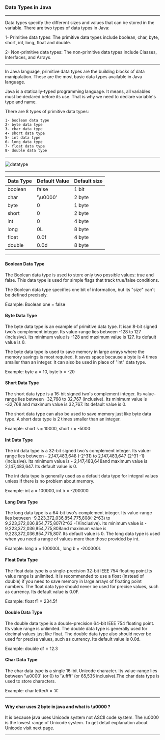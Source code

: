 ### Data Types in Java

--------

Data types specify the different sizes and values that can be stored in the variable. There are two types of data types in Java:

   1- Primitive data types: The primitive data types include boolean, char, byte, short, int, long, float and double.
   
   2- Non-primitive data types: The non-primitive data types include Classes, Interfaces, and Arrays.


-------

In Java language, primitive data types are the building blocks of data manipulation. These are the most basic data types available in Java language.

Java is a statically-typed programming language. It means, all variables must be declared before its use. That is why we need to declare variable's type and name.

There are 8 types of primitive data types:

    1- boolean data type
    2- byte data type
    3- char data type
    4- short data type
    5- int data type
    6- long data type
    7- float data type
    8- double data type

--------

![datatype](https://static.javatpoint.com/images/java-data-types.png)

----------

| Data Type | Default Value | Default size |
| ----------| ------------- | ------------- |
|boolean 	| false 	|1 bit
|char 	| '\u0000' 	|2 byte
|byte 	| 0 	|1 byte
|short 	| 0 	|2 byte
|int 	| 0 	|4 byte
| long 	 | 0L 	|8 byte
| float 	 | 0.0f 	|4 byte
| double 	 | 0.0d 	|8 byte


---------

#### Boolean Data Type

The Boolean data type is used to store only two possible values: true and false. This data type is used for simple flags that track true/false conditions.

The Boolean data type specifies one bit of information, but its "size" can't be defined precisely.

Example: Boolean one = false


#### Byte Data Type

The byte data type is an example of primitive data type. It isan 8-bit signed two's complement integer. Its value-range lies between -128 to 127 (inclusive). Its minimum value is -128 and maximum value is 127. Its default value is 0.

The byte data type is used to save memory in large arrays where the memory savings is most required. It saves space because a byte is 4 times smaller than an integer. It can also be used in place of "int" data type.

Example: byte a = 10, byte b = -20

#### Short Data Type

The short data type is a 16-bit signed two's complement integer. Its value-range lies between -32,768 to 32,767 (inclusive). Its minimum value is -32,768 and maximum value is 32,767. Its default value is 0.

The short data type can also be used to save memory just like byte data type. A short data type is 2 times smaller than an integer.

Example: short s = 10000, short r = -5000

#### Int Data Type

The int data type is a 32-bit signed two's complement integer. Its value-range lies between - 2,147,483,648 (-2^31) to 2,147,483,647 (2^31 -1) (inclusive). Its minimum value is - 2,147,483,648and maximum value is 2,147,483,647. Its default value is 0.

The int data type is generally used as a default data type for integral values unless if there is no problem about memory.

Example: int a = 100000, int b = -200000

#### Long Data Type

The long data type is a 64-bit two's complement integer. Its value-range lies between -9,223,372,036,854,775,808(-2^63) to 9,223,372,036,854,775,807(2^63 -1)(inclusive). Its minimum value is - 9,223,372,036,854,775,808and maximum value is 9,223,372,036,854,775,807. Its default value is 0. The long data type is used when you need a range of values more than those provided by int.

Example: long a = 100000L, long b = -200000L

#### Float Data Type

The float data type is a single-precision 32-bit IEEE 754 floating point.Its value range is unlimited. It is recommended to use a float (instead of double) if you need to save memory in large arrays of floating point numbers. The float data type should never be used for precise values, such as currency. Its default value is 0.0F.

Example: float f1 = 234.5f

#### Double Data Type

The double data type is a double-precision 64-bit IEEE 754 floating point. Its value range is unlimited. The double data type is generally used for decimal values just like float. The double data type also should never be used for precise values, such as currency. Its default value is 0.0d.

Example: double d1 = 12.3

#### Char Data Type

The char data type is a single 16-bit Unicode character. Its value-range lies between '\u0000' (or 0) to '\uffff' (or 65,535 inclusive).The char data type is used to store characters.

Example: char letterA = 'A'

-----------

#### Why char uses 2 byte in java and what is \u0000 ?

It is because java uses Unicode system not ASCII code system. The \u0000 is the lowest range of Unicode system. To get detail explanation about Unicode visit next page. 
  
  
--------
